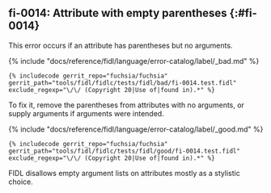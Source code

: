 ## fi-0014: Attribute with empty parentheses {:#fi-0014}

This error occurs if an attribute has parentheses but no arguments.

{% include "docs/reference/fidl/language/error-catalog/label/_bad.md" %}

```fidl
{% includecode gerrit_repo="fuchsia/fuchsia" gerrit_path="tools/fidl/fidlc/tests/fidl/bad/fi-0014.test.fidl" exclude_regexp="\/\/ (Copyright 20|Use of|found in).*" %}
```

To fix it, remove the parentheses from attributes with no arguments, or supply
arguments if arguments were intended.

{% include "docs/reference/fidl/language/error-catalog/label/_good.md" %}

```fidl
{% includecode gerrit_repo="fuchsia/fuchsia" gerrit_path="tools/fidl/fidlc/tests/fidl/good/fi-0014.test.fidl" exclude_regexp="\/\/ (Copyright 20|Use of|found in).*" %}
```

FIDL disallows empty argument lists on attributes mostly as a stylistic choice.

